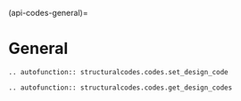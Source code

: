 (api-codes-general)=
# General

```{eval-rst}
.. autofunction:: structuralcodes.codes.set_design_code
```

```{eval-rst}
.. autofunction:: structuralcodes.codes.get_design_codes
```
